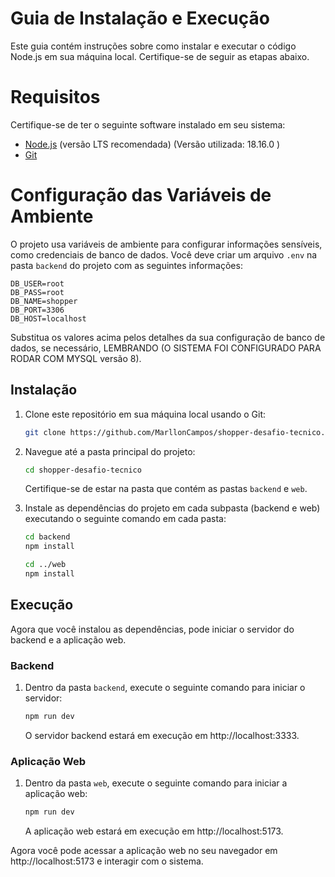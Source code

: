 # Guia de Instalação e Execução

Este guia contém instruções sobre como instalar e executar o código Node.js em sua máquina local.
Certifique-se de seguir as etapas abaixo.

# Requisitos

Certifique-se de ter o seguinte software instalado em seu sistema:

- [Node.js](https://nodejs.org/) (versão LTS recomendada)  (Versão utilizada: 18.16.0 )
- [Git](https://git-scm.com/)

# Configuração das Variáveis de Ambiente

 O projeto usa variáveis de ambiente para configurar informações sensíveis, como credenciais de banco de dados.
 Você deve criar um arquivo `.env` na pasta `backend` do projeto com as seguintes informações:

```
DB_USER=root
DB_PASS=root
DB_NAME=shopper
DB_PORT=3306
DB_HOST=localhost
```

Substitua os valores acima pelos detalhes da sua configuração de banco de dados, se necessário, LEMBRANDO (O SISTEMA FOI CONFIGURADO PARA RODAR COM MYSQL versão 8).


## Instalação

1. Clone este repositório em sua máquina local usando o Git:

   ```bash
   git clone https://github.com/MarllonCampos/shopper-desafio-tecnico.git
   ```

2. Navegue até a pasta principal do projeto:

   ```bash
   cd shopper-desafio-tecnico
   ```

   Certifique-se de estar na pasta que contém as pastas `backend` e `web`.

3. Instale as dependências do projeto em cada subpasta (backend e web) executando o seguinte comando em cada pasta:

   ```bash
   cd backend
   npm install
   ```

   ```bash
   cd ../web
   npm install
   ```

## Execução

Agora que você instalou as dependências, pode iniciar o servidor do backend e a aplicação web.

### Backend

1. Dentro da pasta `backend`, execute o seguinte comando para iniciar o servidor:

   ```bash
   npm run dev
   ```

   O servidor backend estará em execução em http://localhost:3333.

### Aplicação Web

1. Dentro da pasta `web`, execute o seguinte comando para iniciar a aplicação web:

   ```bash
   npm run dev
   ```

   A aplicação web estará em execução em http://localhost:5173.

Agora você pode acessar a aplicação web no seu navegador em http://localhost:5173 e interagir com o sistema.
